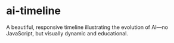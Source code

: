 # ai-timeline
A beautiful, responsive timeline illustrating the evolution of AI—no JavaScript, but visually dynamic and educational.

